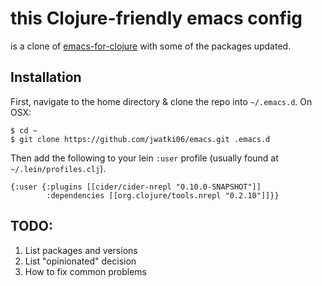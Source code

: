 # this Clojure-friendly emacs config

is a clone of [emacs-for-clojure](https://github.com/flyingmachine/emacs-for-clojure) with some of the packages updated.

## Installation

First, navigate to the home directory & clone the repo into `~/.emacs.d`. On OSX:

    $ cd ~
    $ git clone https://github.com/jwatki06/emacs.git .emacs.d


Then add the following to your lein `:user` profile (usually found at `~/.lein/profiles.clj`).

	{:user {:plugins [[cider/cider-nrepl "0.10.0-SNAPSHOT"]]
	        :dependencies [[org.clojure/tools.nrepl "0.2.10"]]}}

## TODO:

1. List packages and versions
2. List "opinionated" decision
2. How to fix common problems
